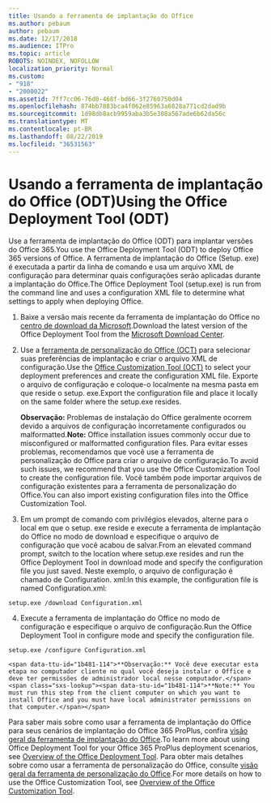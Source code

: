 ```yaml
---
title: Usando a ferramenta de implantação do Office
ms.author: pebaum
author: pebaum
ms.date: 12/17/2018
ms.audience: ITPro
ms.topic: article
ROBOTS: NOINDEX, NOFOLLOW
localization_priority: Normal
ms.custom:
- "918"
- "2000022"
ms.assetid: 7ff7cc06-76d0-468f-bd66-3f2760750d04
ms.openlocfilehash: 874bb7883bca4f062e85963a6828a771cd2dad9b
ms.sourcegitcommit: 1d98db8acb9959aba3b5e308a567ade6b62da56c
ms.translationtype: MT
ms.contentlocale: pt-BR
ms.lasthandoff: 08/22/2019
ms.locfileid: "36531563"
---
```

# <a name="using-the-office-deployment-tool-odt"></a><span data-ttu-id="1b481-102">Usando a ferramenta de implantação do Office (ODT)</span><span class="sxs-lookup"><span data-stu-id="1b481-102">Using the Office Deployment Tool (ODT)</span></span>

<span data-ttu-id="1b481-103">Use a ferramenta de implantação do Office (ODT) para implantar versões do Office 365.</span><span class="sxs-lookup"><span data-stu-id="1b481-103">You use the Office Deployment Tool (ODT) to deploy Office 365 versions of Office.</span></span> <span data-ttu-id="1b481-104">A ferramenta de implantação do Office (Setup. exe) é executada a partir da linha de comando e usa um arquivo XML de configuração para determinar quais configurações serão aplicadas durante a implantação do Office.</span><span class="sxs-lookup"><span data-stu-id="1b481-104">The Office Deployment Tool (setup.exe) is run from the command line and uses a configuration XML file to determine what settings to apply when deploying Office.</span></span>
  
1. <span data-ttu-id="1b481-105">Baixe a versão mais recente da ferramenta de implantação do Office no [centro de download da Microsoft](http://go.microsoft.com/fwlink/p/?LinkID=626065).</span><span class="sxs-lookup"><span data-stu-id="1b481-105">Download the latest version of the Office Deployment Tool from the [Microsoft Download Center](http://go.microsoft.com/fwlink/p/?LinkID=626065).</span></span>

2. <span data-ttu-id="1b481-106">Use a [ferramenta de personalização do Office (OCT)](https://config.office.com) para selecionar suas preferências de implantação e criar o arquivo XML de configuração.</span><span class="sxs-lookup"><span data-stu-id="1b481-106">Use the [Office Customization Tool (OCT)](https://config.office.com) to select your deployment preferences and create the configuration XML file.</span></span> <span data-ttu-id="1b481-107">Exporte o arquivo de configuração e coloque-o localmente na mesma pasta em que reside o setup. exe.</span><span class="sxs-lookup"><span data-stu-id="1b481-107">Export the configuration file and place it locally on the same folder where the setup.exe resides.</span></span>

    <span data-ttu-id="1b481-108">**Observação:** Problemas de instalação do Office geralmente ocorrem devido a arquivos de configuração incorretamente configurados ou malformatted.</span><span class="sxs-lookup"><span data-stu-id="1b481-108">**Note:** Office installation issues commonly occur due to misconfigured or malformatted configuration files.</span></span> <span data-ttu-id="1b481-109">Para evitar esses problemas, recomendamos que você use a ferramenta de personalização do Office para criar o arquivo de configuração.</span><span class="sxs-lookup"><span data-stu-id="1b481-109">To avoid such issues, we recommend that you use the Office Customization Tool to create the configuration file.</span></span> <span data-ttu-id="1b481-110">Você também pode importar arquivos de configuração existentes para a ferramenta de personalização do Office.</span><span class="sxs-lookup"><span data-stu-id="1b481-110">You can also import existing configuration files into the Office Customization Tool.</span></span>

3. <span data-ttu-id="1b481-111">Em um prompt de comando com privilégios elevados, alterne para o local em que o setup. exe reside e execute a ferramenta de implantação do Office no modo de download e especifique o arquivo de configuração que você acabou de salvar.</span><span class="sxs-lookup"><span data-stu-id="1b481-111">From an elevated command prompt, switch to the location where setup.exe resides and run the Office Deployment Tool in download mode and specify the configuration file you just saved.</span></span> <span data-ttu-id="1b481-112">Neste exemplo, o arquivo de configuração é chamado de Configuration. xml:</span><span class="sxs-lookup"><span data-stu-id="1b481-112">In this example, the configuration file is named Configuration.xml:</span></span>
    
  ```
  setup.exe /download Configuration.xml  
  ```

4. <span data-ttu-id="1b481-113">Execute a ferramenta de implantação do Office no modo de configuração e especifique o arquivo de configuração.</span><span class="sxs-lookup"><span data-stu-id="1b481-113">Run the Office Deployment Tool in configure mode and specify the configuration file.</span></span>
    
  ```
  setup.exe /configure Configuration.xml
  ```

    <span data-ttu-id="1b481-114">**Observação:** Você deve executar esta etapa no computador cliente no qual você deseja instalar o Office e deve ter permissões de administrador local nesse computador.</span><span class="sxs-lookup"><span data-stu-id="1b481-114">**Note:** You must run this step from the client computer on which you want to install Office and you must have local administrator permissions on that computer.</span></span>

<span data-ttu-id="1b481-115">Para saber mais sobre como usar a ferramenta de implantação do Office para seus cenários de implantação do Office 365 ProPlus, confira [visão geral da ferramenta de implantação do Office](https://docs.microsoft.com/deployoffice/overview-of-the-office-2016-deployment-tool).</span><span class="sxs-lookup"><span data-stu-id="1b481-115">To learn more about using Office Deployment Tool for your Office 365 ProPlus deployment scenarios, see [Overview of the Office Deployment Tool](https://docs.microsoft.com/deployoffice/overview-of-the-office-2016-deployment-tool).</span></span> <span data-ttu-id="1b481-116">Para obter mais detalhes sobre como usar a ferramenta de personalização do Office, consulte [visão geral da ferramenta de personalização do Office](https://docs.microsoft.com/DeployOffice/overview-of-the-office-customization-tool-for-click-to-run).</span><span class="sxs-lookup"><span data-stu-id="1b481-116">For more details on how to use the Office Customization Tool, see [Overview of the Office Customization Tool](https://docs.microsoft.com/DeployOffice/overview-of-the-office-customization-tool-for-click-to-run).</span></span>
